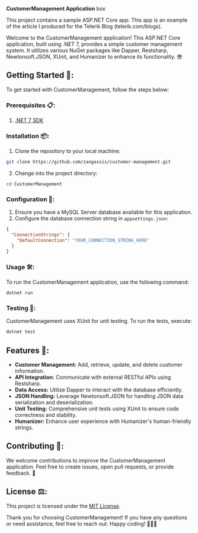 **CustomerManagement Application** box

This project contains a sample ASP.NET Core app. This app is an example of the article I produced for the Telerik Blog (telerik.com/blogs). 

Welcome to the CustomerManagement application! 
This ASP.NET Core application, built using .NET 7, provides a simple customer management system. It utilizes various NuGet packages like Dapper, Restsharp, Newtonsoft.JSON, XUnit, and Humanizer to enhance its functionality. 😎

## Getting Started 🚀:

To get started with CustomerManagement, follow the steps below:

### Prerequisites 📋:

1. [.NET 7 SDK](https://dotnet.microsoft.com/download/dotnet/7.0)

### Installation 📦:

1. Clone the repository to your local machine:

```bash
git clone https://github.com/zangassis/customer-management.git
```

2. Change into the project directory:

```bash
cd CustomerManagement
```

### Configuration 🔧:

1. Ensure you have a MySQL Server database available for this application.
2. Configure the database connection string in `appsettings.json`:

```json
{
  "ConnectionStrings": {
    "DefaultConnection": "YOUR_CONNECTION_STRING_HERE"
  }
}
```

### Usage 🛠:

To run the CustomerManagement application, use the following command:

```bash
dotnet run
```

### Testing 🧪:

CustomerManagement uses XUnit for unit testing. To run the tests, execute:

```bash
dotnet test
```

## Features 📃:

- **Customer Management:** Add, retrieve, update, and delete customer information.
- **API Integration:** Communicate with external RESTful APIs using Restsharp.
- **Data Access:** Utilize Dapper to interact with the database efficiently.
- **JSON Handling:** Leverage Newtonsoft.JSON for handling JSON data serialization and deserialization.
- **Unit Testing:** Comprehensive unit tests using XUnit to ensure code correctness and stability.
- **Humanizer:** Enhance user experience with Humanizer's human-friendly strings.

## Contributing 🤝:

We welcome contributions to improve the CustomerManagement application. Feel free to create issues, open pull requests, or provide feedback. 🤝

## License ⚖:

This project is licensed under the [MIT License](LICENSE).

Thank you for choosing CustomerManagement! If you have any questions or need assistance, feel free to reach out. Happy coding! 👨‍💻💖